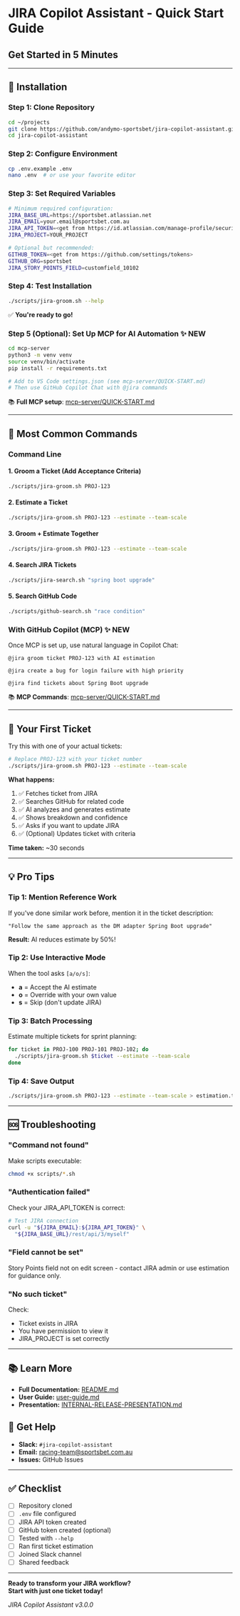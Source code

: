# JIRA Copilot Assistant - Quick Start Guide
## Get Started in 5 Minutes

---

## 🚀 Installation

### Step 1: Clone Repository
```bash
cd ~/projects
git clone https://github.com/andymo-sportsbet/jira-copilot-assistant.git
cd jira-copilot-assistant
```

### Step 2: Configure Environment
```bash
cp .env.example .env
nano .env  # or use your favorite editor
```

### Step 3: Set Required Variables
```bash
# Minimum required configuration:
JIRA_BASE_URL=https://sportsbet.atlassian.net
JIRA_EMAIL=your.email@sportsbet.com.au
JIRA_API_TOKEN=<get from https://id.atlassian.com/manage-profile/security/api-tokens>
JIRA_PROJECT=YOUR_PROJECT

# Optional but recommended:
GITHUB_TOKEN=<get from https://github.com/settings/tokens>
GITHUB_ORG=sportsbet
JIRA_STORY_POINTS_FIELD=customfield_10102
```

### Step 4: Test Installation
```bash
./scripts/jira-groom.sh --help
```

✅ **You're ready to go!**

### Step 5 (Optional): Set Up MCP for AI Automation ✨ NEW
```bash
cd mcp-server
python3 -m venv venv
source venv/bin/activate
pip install -r requirements.txt

# Add to VS Code settings.json (see mcp-server/QUICK-START.md)
# Then use GitHub Copilot Chat with @jira commands
```

📚 **Full MCP setup**: [mcp-server/QUICK-START.md](../mcp-server/QUICK-START.md)

---

## 📝 Most Common Commands

### Command Line

#### 1. Groom a Ticket (Add Acceptance Criteria)
```bash
./scripts/jira-groom.sh PROJ-123
```

#### 2. Estimate a Ticket
```bash
./scripts/jira-groom.sh PROJ-123 --estimate --team-scale
```

#### 3. Groom + Estimate Together
```bash
./scripts/jira-groom.sh PROJ-123 --estimate --team-scale
```

#### 4. Search JIRA Tickets
```bash
./scripts/jira-search.sh "spring boot upgrade"
```

#### 5. Search GitHub Code
```bash
./scripts/github-search.sh "race condition"
```

### With GitHub Copilot (MCP) ✨ NEW

Once MCP is set up, use natural language in Copilot Chat:

```
@jira groom ticket PROJ-123 with AI estimation
```

```
@jira create a bug for login failure with high priority
```

```
@jira find tickets about Spring Boot upgrade
```

📚 **MCP Commands**: [mcp-server/QUICK-START.md](../mcp-server/QUICK-START.md)

---

## 🎯 Your First Ticket

Try this with one of your actual tickets:

```bash
# Replace PROJ-123 with your ticket number
./scripts/jira-groom.sh PROJ-123 --estimate --team-scale
```

**What happens:**
1. ✅ Fetches ticket from JIRA
2. ✅ Searches GitHub for related code
3. ✅ AI analyzes and generates estimate
4. ✅ Shows breakdown and confidence
5. ✅ Asks if you want to update JIRA
6. ✅ (Optional) Updates ticket with criteria

**Time taken:** ~30 seconds

---

## 💡 Pro Tips

### Tip 1: Mention Reference Work
If you've done similar work before, mention it in the ticket description:
```
"Follow the same approach as the DM adapter Spring Boot upgrade"
```
**Result:** AI reduces estimate by 50%!

### Tip 2: Use Interactive Mode
When the tool asks `[a/o/s]`:
- **a** = Accept the AI estimate
- **o** = Override with your own value
- **s** = Skip (don't update JIRA)

### Tip 3: Batch Processing
Estimate multiple tickets for sprint planning:
```bash
for ticket in PROJ-100 PROJ-101 PROJ-102; do
  ./scripts/jira-groom.sh $ticket --estimate --team-scale
done
```

### Tip 4: Save Output
```bash
./scripts/jira-groom.sh PROJ-123 --estimate --team-scale > estimation.txt
```

---

## 🆘 Troubleshooting

### "Command not found"
Make scripts executable:
```bash
chmod +x scripts/*.sh
```

### "Authentication failed"
Check your JIRA_API_TOKEN is correct:
```bash
# Test JIRA connection
curl -u "${JIRA_EMAIL}:${JIRA_API_TOKEN}" \
  "${JIRA_BASE_URL}/rest/api/3/myself"
```

### "Field cannot be set"
Story Points field not on edit screen - contact JIRA admin or use estimation for guidance only.

### "No such ticket"
Check:
- Ticket exists in JIRA
- You have permission to view it
- JIRA_PROJECT is set correctly

---

## 📚 Learn More

- **Full Documentation:** [README.md](../README.md)
- **User Guide:** [user-guide.md](./user-guide.md)
- **Presentation:** [INTERNAL-RELEASE-PRESENTATION.md](./INTERNAL-RELEASE-PRESENTATION.md)

## 💬 Get Help

- **Slack:** `#jira-copilot-assistant`
- **Email:** racing-team@sportsbet.com.au
- **Issues:** GitHub Issues

---

## ✅ Checklist

- [ ] Repository cloned
- [ ] `.env` file configured
- [ ] JIRA API token created
- [ ] GitHub token created (optional)
- [ ] Tested with `--help`
- [ ] Ran first ticket estimation
- [ ] Joined Slack channel
- [ ] Shared feedback

---

**Ready to transform your JIRA workflow?**  
**Start with just one ticket today!**

*JIRA Copilot Assistant v3.0.0*
